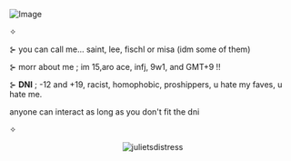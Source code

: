 ![Image](https://github.com/user-attachments/assets/38acd9c7-1723-4dcf-bb1e-d21c9eea0bfc)

✧ 

⊱ you can call me... saint, lee, fischl or misa (idm some of them) 

⊱ morr about me ; im 15,aro ace, infj, 9w1, and GMT+9 !! 

⊱ **DNI** ; -12 and +19, racist, homophobic, proshippers, u hate my faves, u hate me. 


anyone can interact as long as you don't fit the dni

✧

<p align="center"> <img src="https://komarev.com/ghpvc/?username=julietsdistress&label=visitors%20<3&color=dbc58d&style=flat" alt="julietsdistress" /> </p>

<!--
**julietsdistress/julietsdistress** is a ✨ _special_ ✨ repository because its `README.md` (this file) appears on your GitHub profile.

Here are some ideas to get you started:

- 🔭 I’m currently working on ...
- 🌱 I’m currently learning ...
- 👯 I’m looking to collaborate on ...
- 🤔 I’m looking for help with ...
- 💬 Ask me about ...
- 📫 How to reach me: ...
- 😄 Pronouns: ...
- ⚡ Fun fact: ...
-->
